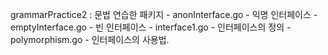 grammarPractice2 : 문법 연습한 패키지
	- anonInterface.go
		- 익명 인터페이스
	- emptyInterface.go
		- 빈 인터페이스
	- interface1.go
		- 인터페이스의 정의
	- polymorphism.go
		- 인터페이스의 사용법.